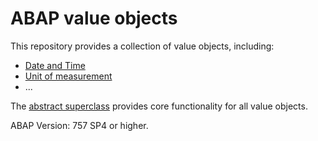 # ABAP value objects
This repository provides a collection of value objects, including:

* [Date and Time](src/zcl_vo_date.clas.abap)
* [Unit of measurement](src/zcl_vo_uom.clas.abap)
* ...

The [abstract superclass](src/zcl_value_object.clas.abap) provides core functionality for all value objects.

ABAP Version: 757 SP4 or higher.
